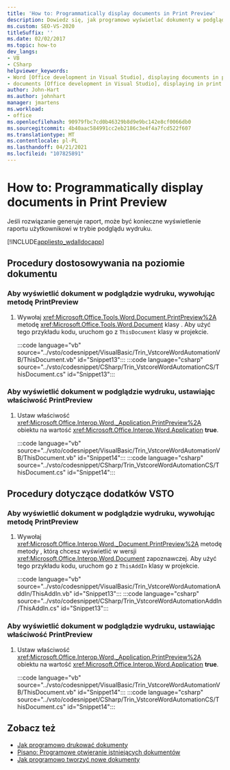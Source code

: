 ```yaml
---
title: 'How to: Programmatically display documents in Print Preview'
description: Dowiedz się, jak programowo wyświetlać dokumenty w podglądzie wydruku w dokumencie programu Microsoft Word.
ms.custom: SEO-VS-2020
titleSuffix: ''
ms.date: 02/02/2017
ms.topic: how-to
dev_langs:
- VB
- CSharp
helpviewer_keywords:
- Word [Office development in Visual Studio], displaying documents in print preview
- documents [Office development in Visual Studio], displaying in print preview
author: John-Hart
ms.author: johnhart
manager: jmartens
ms.workload:
- office
ms.openlocfilehash: 90979fbc7cd0b46329b8d9e9bc142e8cf0066db0
ms.sourcegitcommit: 4b40aac584991cc2eb2186c3e4f4a7fcd522f607
ms.translationtype: MT
ms.contentlocale: pl-PL
ms.lasthandoff: 04/21/2021
ms.locfileid: "107825891"
---
```

# <a name="how-to-programmatically-display-documents-in-print-preview"></a>How to: Programmatically display documents in Print Preview
  Jeśli rozwiązanie generuje raport, może być konieczne wyświetlenie raportu użytkownikowi w trybie podglądu wydruku.

 [!INCLUDE[appliesto_wdalldocapp](../vsto/includes/appliesto-wdalldocapp-md.md)]

## <a name="procedures-for-document-level-customizations"></a>Procedury dostosowywania na poziomie dokumentu

### <a name="to-display-a-document-in-print-preview-by-calling-the-printpreview-method"></a>Aby wyświetlić dokument w podglądzie wydruku, wywołując metodę PrintPreview

1. Wywołaj <xref:Microsoft.Office.Tools.Word.Document.PrintPreview%2A> metodę <xref:Microsoft.Office.Tools.Word.Document> klasy . Aby użyć tego przykładu kodu, uruchom go z `ThisDocument` klasy w projekcie.

     :::code language="vb" source="../vsto/codesnippet/VisualBasic/Trin_VstcoreWordAutomationVB/ThisDocument.vb" id="Snippet13":::
     :::code language="csharp" source="../vsto/codesnippet/CSharp/Trin_VstcoreWordAutomationCS/ThisDocument.cs" id="Snippet13":::

### <a name="to-display-a-document-in-print-preview-by-setting-the-printpreview-property"></a>Aby wyświetlić dokument w podglądzie wydruku, ustawiając właściwość PrintPreview

1. Ustaw właściwość <xref:Microsoft.Office.Interop.Word._Application.PrintPreview%2A> obiektu na wartość <xref:Microsoft.Office.Interop.Word.Application> **true**.

     :::code language="vb" source="../vsto/codesnippet/VisualBasic/Trin_VstcoreWordAutomationVB/ThisDocument.vb" id="Snippet14":::
     :::code language="csharp" source="../vsto/codesnippet/CSharp/Trin_VstcoreWordAutomationCS/ThisDocument.cs" id="Snippet14":::

## <a name="procedures-for-vsto-add-ins"></a>Procedury dotyczące dodatków VSTO

### <a name="to-display-a-document-in-print-preview-by-calling-the-printpreview-method"></a>Aby wyświetlić dokument w podglądzie wydruku, wywołując metodę PrintPreview

1. Wywołaj <xref:Microsoft.Office.Interop.Word._Document.PrintPreview%2A> metodę metody , którą chcesz wyświetlić w wersji <xref:Microsoft.Office.Interop.Word.Document> zapoznawczej. Aby użyć tego przykładu kodu, uruchom go z `ThisAddIn` klasy w projekcie.

     :::code language="vb" source="../vsto/codesnippet/VisualBasic/Trin_VstcoreWordAutomationAddIn/ThisAddIn.vb" id="Snippet13":::
     :::code language="csharp" source="../vsto/codesnippet/CSharp/Trin_VstcoreWordAutomationAddIn/ThisAddIn.cs" id="Snippet13":::

### <a name="to-display-a-document-in-print-preview-by-setting-the-printpreview-property"></a>Aby wyświetlić dokument w podglądzie wydruku, ustawiając właściwość PrintPreview

1. Ustaw właściwość <xref:Microsoft.Office.Interop.Word._Application.PrintPreview%2A> obiektu na wartość <xref:Microsoft.Office.Interop.Word.Application> **true**.

     :::code language="vb" source="../vsto/codesnippet/VisualBasic/Trin_VstcoreWordAutomationVB/ThisDocument.vb" id="Snippet14":::
     :::code language="csharp" source="../vsto/codesnippet/CSharp/Trin_VstcoreWordAutomationCS/ThisDocument.cs" id="Snippet14":::

## <a name="see-also"></a>Zobacz też
- [Jak programowo drukować dokumenty](../vsto/how-to-programmatically-print-documents.md)
- [Pisano: Programowe otwieranie istniejących dokumentów](../vsto/how-to-programmatically-open-existing-documents.md)
- [Jak programowo tworzyć nowe dokumenty](../vsto/how-to-programmatically-create-new-documents.md)

